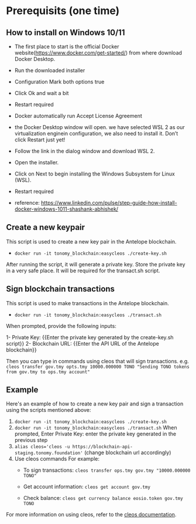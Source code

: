# Prerequisits (one time)

## How to install on Windows 10/11

- The first place to start is the official Docker website(https://www.docker.com/get-started/) from where  download Docker Desktop.
- Run the downloaded installer 
- Configuration
    Mark both options true
- Click Ok and wait a bit
- Restart required
- Docker automatically run Accept License Agreement
- the Docker Desktop window will open. we have selected WSL 2 as our virtualization enginein configuration, we also need to install it. Don’t click Restart just yet!
- Follow the link in the dialog window and download WSL 2.
- Open the installer.
- Click on Next to begin installing the Windows Subsystem for Linux (WSL).
- Restart required

- reference: https://www.linkedin.com/pulse/step-guide-how-install-docker-windows-1011-shashank-abhishek/

## Create a new keypair
This script is used to create a new key pair in the Antelope blockchain.

- `docker run -it tonomy_blockchain:easycleos ./create-key.sh`

After running the script, it will generate a private key. Store the private key in a very safe place. It will be required for the transact.sh script.

## Sign blockchain transactions
This script is used to make transactions in the Antelope blockchain.

- `docker run -it tonomy_blockchain:easycleos ./transact.sh`

When prompted, provide the following inputs:

1- Private Key: {{Enter the private key generated by the create-key.sh script}}
2- Blockchain URL: {{Enter the API URL of the Antelope blockchain}}

Then you can type in commands using cleos that will sign transactions. e.g.
`cleos transfer gov.tmy opts.tmy 10000.000000 TONO "Sending TONO tokens from gov.tmy to ops.tmy account"`


## Example
Here's an example of how to create a new key pair and sign a transaction using the scripts mentioned above:

1. `docker run -it tonomy_blockchain:easycleos ./create-key.sh`
2. `docker run -it tonomy_blockchain:easycleos ./transact.sh`
    When prompted, 
    Enter Private Key: enter the private key generated in the previous step 
3. `alias cleos='cleos -u https://blockchain-api-staging.tonomy.foundation'` (change blockchain url accordingly)
4. Use cleos commands For example:
    - To sign transactions:
    `cleos transfer ops.tmy gov.tmy "10000.000000 TONO"`

    - Get account information:
    `cleos get account gov.tmy`

    - Check balance:
    `cleos get currency balance eosio.token gov.tmy TONO`

For more information on using cleos, refer to the [cleos documentation](https://docs.antelope.io/leap/latest/cleos/).
